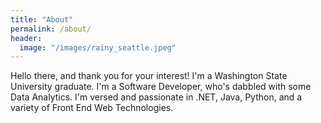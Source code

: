 ```yaml
---
title: "About"
permalink: /about/
header:
  image: "/images/rainy_seattle.jpeg"
---
```


Hello there, and thank you for your interest! I'm a Washington State University graduate. I'm a Software Developer, who's dabbled with some Data Analytics. I'm
versed and passionate in .NET, Java, Python, and a variety of Front End Web
Technologies. 
